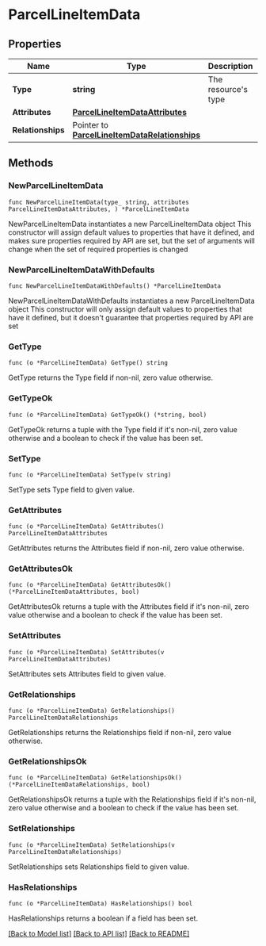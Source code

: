 # ParcelLineItemData

## Properties

Name | Type | Description | Notes
------------ | ------------- | ------------- | -------------
**Type** | **string** | The resource&#39;s type | 
**Attributes** | [**ParcelLineItemDataAttributes**](ParcelLineItemDataAttributes.md) |  | 
**Relationships** | Pointer to [**ParcelLineItemDataRelationships**](ParcelLineItemDataRelationships.md) |  | [optional] 

## Methods

### NewParcelLineItemData

`func NewParcelLineItemData(type_ string, attributes ParcelLineItemDataAttributes, ) *ParcelLineItemData`

NewParcelLineItemData instantiates a new ParcelLineItemData object
This constructor will assign default values to properties that have it defined,
and makes sure properties required by API are set, but the set of arguments
will change when the set of required properties is changed

### NewParcelLineItemDataWithDefaults

`func NewParcelLineItemDataWithDefaults() *ParcelLineItemData`

NewParcelLineItemDataWithDefaults instantiates a new ParcelLineItemData object
This constructor will only assign default values to properties that have it defined,
but it doesn't guarantee that properties required by API are set

### GetType

`func (o *ParcelLineItemData) GetType() string`

GetType returns the Type field if non-nil, zero value otherwise.

### GetTypeOk

`func (o *ParcelLineItemData) GetTypeOk() (*string, bool)`

GetTypeOk returns a tuple with the Type field if it's non-nil, zero value otherwise
and a boolean to check if the value has been set.

### SetType

`func (o *ParcelLineItemData) SetType(v string)`

SetType sets Type field to given value.


### GetAttributes

`func (o *ParcelLineItemData) GetAttributes() ParcelLineItemDataAttributes`

GetAttributes returns the Attributes field if non-nil, zero value otherwise.

### GetAttributesOk

`func (o *ParcelLineItemData) GetAttributesOk() (*ParcelLineItemDataAttributes, bool)`

GetAttributesOk returns a tuple with the Attributes field if it's non-nil, zero value otherwise
and a boolean to check if the value has been set.

### SetAttributes

`func (o *ParcelLineItemData) SetAttributes(v ParcelLineItemDataAttributes)`

SetAttributes sets Attributes field to given value.


### GetRelationships

`func (o *ParcelLineItemData) GetRelationships() ParcelLineItemDataRelationships`

GetRelationships returns the Relationships field if non-nil, zero value otherwise.

### GetRelationshipsOk

`func (o *ParcelLineItemData) GetRelationshipsOk() (*ParcelLineItemDataRelationships, bool)`

GetRelationshipsOk returns a tuple with the Relationships field if it's non-nil, zero value otherwise
and a boolean to check if the value has been set.

### SetRelationships

`func (o *ParcelLineItemData) SetRelationships(v ParcelLineItemDataRelationships)`

SetRelationships sets Relationships field to given value.

### HasRelationships

`func (o *ParcelLineItemData) HasRelationships() bool`

HasRelationships returns a boolean if a field has been set.


[[Back to Model list]](../README.md#documentation-for-models) [[Back to API list]](../README.md#documentation-for-api-endpoints) [[Back to README]](../README.md)


